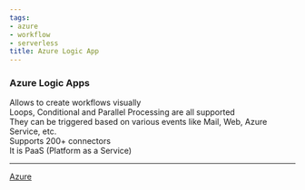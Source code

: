 ```yaml
---
tags:
- azure
- workflow
- serverless
title: Azure Logic App
---
```


### Azure Logic Apps

Allows to create workflows visually  
Loops, Conditional and Parallel Processing are all supported  
They can be triggered based on various events like Mail, Web, Azure Service, etc.  
Supports 200+ connectors  
It is PaaS (Platform as a Service)

---

[Azure](../azure.md)